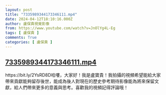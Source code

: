 ```yaml
---
layout: post
title: "7335989344173346111.mp4"
date: 2024-04-12T18:10:16.000Z
author: 盧保貴視覺影像
from: https://www.youtube.com/watch?v=JnOlYg4L-Eg
tags: [ 盧保貴 ]
comments: True
categories: [ 盧保貴 ]
---
```

<!--1712945416000-->
[7335989344173346111.mp4](https://www.youtube.com/watch?v=JnOlYg4L-Eg)
------

<div>
https://bit.ly/2YsRD8D哈嘍，大家好！我是盧寶貴！我拍攝的視頻希望能給大家帶來貢獻能夠留存後世，能成為後人對現在的歷史參考期待影像能為將來保留文獻，給人們帶來更多的意義與思考。喜歡我的視頻記得評論哦！
</div>
